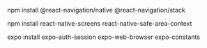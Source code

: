 npm install @react-navigation/native @react-navigation/stack

npm install react-native-screens react-native-safe-area-context

expo install expo-auth-session expo-web-browser expo-constants
